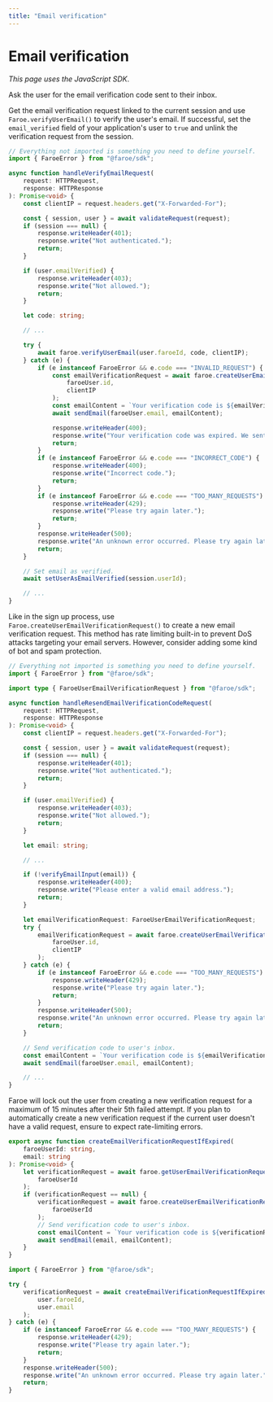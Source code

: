 ```yaml
---
title: "Email verification"
---
```


# Email verification

_This page uses the JavaScript SDK_.

Ask the user for the email verification code sent to their inbox.

Get the email verification request linked to the current session and use `Faroe.verifyUserEmail()` to verify the user's email. If successful, set the `email_verified` field of your application's user to `true` and unlink the verification request from the session.

```ts
// Everything not imported is something you need to define yourself.
import { FaroeError } from "@faroe/sdk";

async function handleVerifyEmailRequest(
    request: HTTPRequest,
    response: HTTPResponse
): Promise<void> {
    const clientIP = request.headers.get("X-Forwarded-For");

    const { session, user } = await validateRequest(request);
    if (session === null) {
        response.writeHeader(401);
        response.write("Not authenticated.");
        return;
    }

    if (user.emailVerified) {
        response.writeHeader(403);
        response.write("Not allowed.");
        return;
    }

    let code: string;

    // ...

    try {
        await faroe.verifyUserEmail(user.faroeId, code, clientIP);
    } catch (e) {
        if (e instanceof FaroeError && e.code === "INVALID_REQUEST") {
            const emailVerificationRequest = await faroe.createUserEmailVerificationRequest(
                faroeUser.id,
                clientIP
            );
            const emailContent = `Your verification code is ${emailVerificationRequest.code}.`;
            await sendEmail(faroeUser.email, emailContent);

            response.writeHeader(400);
            response.write("Your verification code was expired. We sent a new one to your inbox.");
            return;
        }
        if (e instanceof FaroeError && e.code === "INCORRECT_CODE") {
            response.writeHeader(400);
            response.write("Incorrect code.");
            return;
        }
        if (e instanceof FaroeError && e.code === "TOO_MANY_REQUESTS") {
            response.writeHeader(429);
            response.write("Please try again later.");
            return;
        }
        response.writeHeader(500);
        response.write("An unknown error occurred. Please try again later.");
        return;
    }

    // Set email as verified.
    await setUserAsEmailVerified(session.userId);

    // ...
}
```

Like in the sign up process, use `Faroe.createUserEmailVerificationRequest()` to create a new email verification request. This method has rate limiting built-in to prevent DoS attacks targeting your email servers. However, consider adding some kind of bot and spam protection.

```ts
// Everything not imported is something you need to define yourself.
import { FaroeError } from "@faroe/sdk";

import type { FaroeUserEmailVerificationRequest } from "@faroe/sdk";

async function handleResendEmailVerificationCodeRequest(
    request: HTTPRequest,
    response: HTTPResponse
): Promise<void> {
    const clientIP = request.headers.get("X-Forwarded-For");

    const { session, user } = await validateRequest(request);
    if (session === null) {
        response.writeHeader(401);
        response.write("Not authenticated.");
        return;
    }

    if (user.emailVerified) {
        response.writeHeader(403);
        response.write("Not allowed.");
        return;
    }

    let email: string;

    // ...

    if (!verifyEmailInput(email)) {
        response.writeHeader(400);
        response.write("Please enter a valid email address.");
        return;
    }

    let emailVerificationRequest: FaroeUserEmailVerificationRequest;
    try {
        emailVerificationRequest = await faroe.createUserEmailVerificationRequest(
            faroeUser.id,
            clientIP
        );
    } catch (e) {
        if (e instanceof FaroeError && e.code === "TOO_MANY_REQUESTS") {
            response.writeHeader(429);
            response.write("Please try again later.");
            return;
        }
        response.writeHeader(500);
        response.write("An unknown error occurred. Please try again later.");
        return;
    }

    // Send verification code to user's inbox.
    const emailContent = `Your verification code is ${emailVerificationRequest.code}.`;
    await sendEmail(faroeUser.email, emailContent);

    // ...
}
```

Faroe will lock out the user from creating a new verification request for a maximum of 15 minutes after their 5th failed attempt. If you plan to automatically create a new verification request if the current user doesn't have a valid request, ensure to expect rate-limiting errors.

```ts
export async function createEmailVerificationRequestIfExpired(
    faroeUserId: string,
    email: string
): Promise<void> {
    let verificationRequest = await faroe.getUserEmailVerificationRequest(
        faroeUserId
    );
    if (verificationRequest == null) {
        verificationRequest = await faroe.createUserEmailVerificationRequest(
            faroeUserId
        );
        // Send verification code to user's inbox.
        const emailContent = `Your verification code is ${verificationRequest.code}.`;
        await sendEmail(email, emailContent);
    }
}
```

```ts
import { FaroeError } from "@faroe/sdk";

try {
    verificationRequest = await createEmailVerificationRequestIfExpired(
        user.faroeId,
        user.email
    );
} catch (e) {
    if (e instanceof FaroeError && e.code === "TOO_MANY_REQUESTS") {
        response.writeHeader(429);
        response.write("Please try again later.");
        return;
    }
    response.writeHeader(500);
    response.write("An unknown error occurred. Please try again later.");
    return;
}
```
